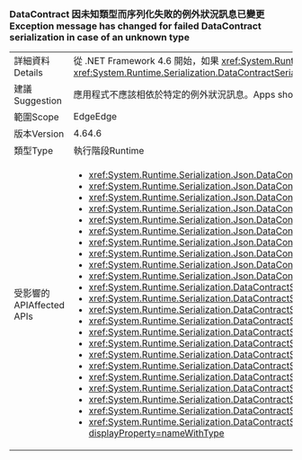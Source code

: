 ### <a name="exception-message-has-changed-for-failed-datacontract-serialization-in-case-of-an-unknown-type"></a><span data-ttu-id="0b28b-101">DataContract 因未知類型而序列化失敗的例外狀況訊息已變更</span><span class="sxs-lookup"><span data-stu-id="0b28b-101">Exception message has changed for failed DataContract serialization in case of an unknown type</span></span>

|   |   |
|---|---|
|<span data-ttu-id="0b28b-102">詳細資料</span><span class="sxs-lookup"><span data-stu-id="0b28b-102">Details</span></span>|<span data-ttu-id="0b28b-103">從 .NET Framework 4.6 開始，如果 <xref:System.Runtime.Serialization.DataContractSerializer?displayProperty=name> 或 <xref:System.Runtime.Serialization.Json.DataContractJsonSerializer?displayProperty=name> 由於遺漏「已知類型」而無法序列化或還原序列化，則會發出例外狀況訊息。</span><span class="sxs-lookup"><span data-stu-id="0b28b-103">Beginning in the .NET Framework 4.6, the exception message given if a <xref:System.Runtime.Serialization.DataContractSerializer?displayProperty=name> or <xref:System.Runtime.Serialization.Json.DataContractJsonSerializer?displayProperty=name> fails to serialize or deserialize due to missing 'known types' has been clarified.</span></span>|
|<span data-ttu-id="0b28b-104">建議</span><span class="sxs-lookup"><span data-stu-id="0b28b-104">Suggestion</span></span>|<span data-ttu-id="0b28b-105">應用程式不應該相依於特定的例外狀況訊息。</span><span class="sxs-lookup"><span data-stu-id="0b28b-105">Apps should not depend on specific exception messages.</span></span> <span data-ttu-id="0b28b-106">如果應用程式相依於此訊息，請更新它以預期新的訊息，或者 (最好是) 將它變更為只相依於例外狀況類型。</span><span class="sxs-lookup"><span data-stu-id="0b28b-106">If an app depends on this message, either update it to expect the new message or (preferably) change it to depend only on the exception type.</span></span>|
|<span data-ttu-id="0b28b-107">範圍</span><span class="sxs-lookup"><span data-stu-id="0b28b-107">Scope</span></span>|<span data-ttu-id="0b28b-108">Edge</span><span class="sxs-lookup"><span data-stu-id="0b28b-108">Edge</span></span>|
|<span data-ttu-id="0b28b-109">版本</span><span class="sxs-lookup"><span data-stu-id="0b28b-109">Version</span></span>|<span data-ttu-id="0b28b-110">4.6</span><span class="sxs-lookup"><span data-stu-id="0b28b-110">4.6</span></span>|
|<span data-ttu-id="0b28b-111">類型</span><span class="sxs-lookup"><span data-stu-id="0b28b-111">Type</span></span>|<span data-ttu-id="0b28b-112">執行階段</span><span class="sxs-lookup"><span data-stu-id="0b28b-112">Runtime</span></span>|
|<span data-ttu-id="0b28b-113">受影響的 API</span><span class="sxs-lookup"><span data-stu-id="0b28b-113">Affected APIs</span></span>|<ul><li><xref:System.Runtime.Serialization.Json.DataContractJsonSerializer.%23ctor(System.Type)?displayProperty=nameWithType></li><li><xref:System.Runtime.Serialization.Json.DataContractJsonSerializer.%23ctor(System.Type,System.Collections.Generic.IEnumerable{System.Type})?displayProperty=nameWithType></li><li><xref:System.Runtime.Serialization.Json.DataContractJsonSerializer.%23ctor(System.Type,System.Runtime.Serialization.Json.DataContractJsonSerializerSettings)?displayProperty=nameWithType></li><li><xref:System.Runtime.Serialization.Json.DataContractJsonSerializer.%23ctor(System.Type,System.String)?displayProperty=nameWithType></li><li><xref:System.Runtime.Serialization.Json.DataContractJsonSerializer.%23ctor(System.Type,System.String,System.Collections.Generic.IEnumerable{System.Type})?displayProperty=nameWithType></li><li><xref:System.Runtime.Serialization.Json.DataContractJsonSerializer.%23ctor(System.Type,System.Xml.XmlDictionaryString)?displayProperty=nameWithType></li><li><xref:System.Runtime.Serialization.Json.DataContractJsonSerializer.%23ctor(System.Type,System.Xml.XmlDictionaryString,System.Collections.Generic.IEnumerable{System.Type})?displayProperty=nameWithType></li><li><xref:System.Runtime.Serialization.Json.DataContractJsonSerializer.%23ctor(System.Type,System.Collections.Generic.IEnumerable{System.Type},System.Int32,System.Boolean,System.Runtime.Serialization.IDataContractSurrogate,System.Boolean)?displayProperty=nameWithType></li><li><xref:System.Runtime.Serialization.Json.DataContractJsonSerializer.%23ctor(System.Type,System.String,System.Collections.Generic.IEnumerable{System.Type},System.Int32,System.Boolean,System.Runtime.Serialization.IDataContractSurrogate,System.Boolean)?displayProperty=nameWithType></li><li><xref:System.Runtime.Serialization.Json.DataContractJsonSerializer.%23ctor(System.Type,System.Xml.XmlDictionaryString,System.Collections.Generic.IEnumerable{System.Type},System.Int32,System.Boolean,System.Runtime.Serialization.IDataContractSurrogate,System.Boolean)?displayProperty=nameWithType></li><li><xref:System.Runtime.Serialization.DataContractSerializer.%23ctor(System.Type)?displayProperty=nameWithType></li><li><xref:System.Runtime.Serialization.DataContractSerializer.%23ctor(System.Type,System.Runtime.Serialization.DataContractSerializerSettings)?displayProperty=nameWithType></li><li><xref:System.Runtime.Serialization.DataContractSerializer.%23ctor(System.Type,System.Collections.Generic.IEnumerable{System.Type})?displayProperty=nameWithType></li><li><xref:System.Runtime.Serialization.DataContractSerializer.%23ctor(System.Type,System.String,System.String)?displayProperty=nameWithType></li><li><xref:System.Runtime.Serialization.DataContractSerializer.%23ctor(System.Type,System.String,System.String,System.Collections.Generic.IEnumerable{System.Type})?displayProperty=nameWithType></li><li><xref:System.Runtime.Serialization.DataContractSerializer.%23ctor(System.Type,System.Xml.XmlDictionaryString,System.Xml.XmlDictionaryString)?displayProperty=nameWithType></li><li><xref:System.Runtime.Serialization.DataContractSerializer.%23ctor(System.Type,System.Xml.XmlDictionaryString,System.Xml.XmlDictionaryString,System.Collections.Generic.IEnumerable{System.Type})?displayProperty=nameWithType></li><li><xref:System.Runtime.Serialization.DataContractSerializer.%23ctor(System.Type,System.Collections.Generic.IEnumerable{System.Type},System.Int32,System.Boolean,System.Boolean,System.Runtime.Serialization.IDataContractSurrogate)?displayProperty=nameWithType></li><li><xref:System.Runtime.Serialization.DataContractSerializer.%23ctor(System.Type,System.Collections.Generic.IEnumerable{System.Type},System.Int32,System.Boolean,System.Boolean,System.Runtime.Serialization.IDataContractSurrogate,System.Runtime.Serialization.DataContractResolver)?displayProperty=nameWithType></li><li><xref:System.Runtime.Serialization.DataContractSerializer.%23ctor(System.Type,System.String,System.String,System.Collections.Generic.IEnumerable{System.Type},System.Int32,System.Boolean,System.Boolean,System.Runtime.Serialization.IDataContractSurrogate)?displayProperty=nameWithType></li><li><xref:System.Runtime.Serialization.DataContractSerializer.%23ctor(System.Type,System.String,System.String,System.Collections.Generic.IEnumerable{System.Type},System.Int32,System.Boolean,System.Boolean,System.Runtime.Serialization.IDataContractSurrogate,System.Runtime.Serialization.DataContractResolver)?displayProperty=nameWithType></li><li><xref:System.Runtime.Serialization.DataContractSerializer.%23ctor(System.Type,System.Xml.XmlDictionaryString,System.Xml.XmlDictionaryString,System.Collections.Generic.IEnumerable{System.Type},System.Int32,System.Boolean,System.Boolean,System.Runtime.Serialization.IDataContractSurrogate)?displayProperty=nameWithType></li><li><xref:System.Runtime.Serialization.DataContractSerializer.%23ctor(System.Type,System.Xml.XmlDictionaryString,System.Xml.XmlDictionaryString,System.Collections.Generic.IEnumerable{System.Type},System.Int32,System.Boolean,System.Boolean,System.Runtime.Serialization.IDataContractSurrogate,System.Runtime.Serialization.DataContractResolver)?displayProperty=nameWithType></li></ul>|

